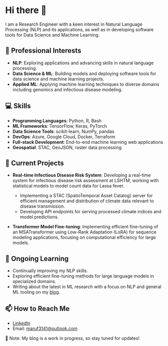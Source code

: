   # Hi there 👋

I am a Research Engineer with a keen interest in Natural Language Processing (NLP) and its applications, as well as in developing software tools for Data Science and Machine Learning.

## 💼 Professional Interests
- **NLP**: Exploring applications and advancing skills in natural language processing.
- **Data Science & ML**: Building models and deploying software tools for data science and machine learning projects.
- **Applied ML**: Applying machine learning techniques to diverse domains including genomics and infectious disease modeling.

## 💻 Skills
- **Programming Languages**: Python, R, Bash
- **ML Frameworks**: TensorFlow, Keras, PyTorch
- **Data Science Tools**: scikit-learn, NumPy, pandas
- **DevOps**: Azure, Google Cloud, Docker, Terraform
- **Full-stack Development**: End-to-end machine learning web applications
- **Geospatial**: STAC, GeoJSON, raster data processing

## 🔭 Current Projects
- **Real-time Infectious Disease Risk System**: Developing a real-time system for infectious disease risk assessment at LSHTM, working with statistical models to model count data for Lassa fever.
  - Implementing a STAC (SpatioTemporal Asset Catalog) server for efficient management and distribution of climate data relevant to disease transmission.
  - Developing API endpoints for serving processed climate indices and model predictions.

- **Transformer Model Fine-tuning**: Implementing efficient fine-tuning of an MSATransformer using Low-Rank Adaptation (LoRA) for sequence modeling applications, focusing on computational efficiency for large models.

## 🌱 Ongoing Learning
- Continually improving my NLP skills.
- Exploring efficient fine-tuning methods for large language models in specialized domains.
- Writing about the latest in ML research with a focus on NLP and general ML tooling on my [blog](https://perplexity.dev/).

## 📫 How to Reach Me
- [LinkedIn](https://www.linkedin.com/in/marouf-shaikh/)
- Email: maruf3141@outlook.com

🚧 Note: My blog is a work in progress, so stay tuned for updates!
